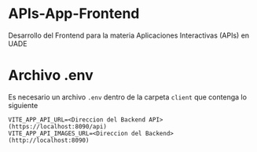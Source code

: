 # APIs-App-Frontend
Desarrollo del Frontend para la materia Aplicaciones Interactivas (APIs) en UADE

# Archivo .env
Es necesario un archivo `.env` dentro de la carpeta `client` que contenga lo siguiente

```
VITE_APP_API_URL=<Direccion del Backend API> (https://localhost:8090/api)
VITE_APP_API_IMAGES_URL=<Direccion del Backend> (http://localhost:8090)
```